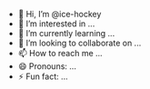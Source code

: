 - 👋 Hi, I’m @ice-hockey
- 👀 I’m interested in ...
- 🌱 I’m currently learning ...
- 💞️ I’m looking to collaborate on ...
- 📫 How to reach me ...
- 😄 Pronouns: ...
- ⚡ Fun fact: ...

<!---
ice-hockey/ice-hockey is a ✨ special ✨ repository because its `README.md` (this file) appears on your GitHub profile.
You can click the Preview link to take a look at your changes.
--->
